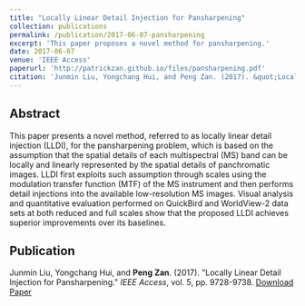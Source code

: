 ```yaml
---
title: "Locally Linear Detail Injection for Pansharpening"
collection: publications
permalink: /publication/2017-06-07-pansharpening
excerpt: 'This paper proposes a novel method for pansharpening.'
date: 2017-06-07
venue: 'IEEE Access'
paperurl: 'http://patrickzan.github.io/files/pansharpening.pdf'
citation: 'Junmin Liu, Yongchang Hui, and Peng Zan. (2017). &quot;Locally Linear Detail Injection for Pansharpening.&quot; <i>IEEE Access</i>, vol. 5, pp. 9728-9738.'
---
```


Abstract
------
This paper presents a novel method, referred to as locally linear detail injection (LLDI), for the pansharpening problem, which is based on the assumption that the spatial details of each multispectral (MS) band can be locally and linearly represented by the spatial details of panchromatic images. LLDI first exploits such assumption through scales using the modulation transfer function (MTF) of the MS instrument and then performs detail injections into the available low-resolution MS images. Visual analysis and quantitative evaluation performed on QuickBird and WorldView-2 data sets at both reduced and full scales show that the proposed LLDI achieves superior improvements over its baselines.

Publication
------
Junmin Liu, Yongchang Hui, and **Peng Zan**. (2017). &quot;Locally Linear Detail Injection for Pansharpening.&quot; <i>IEEE Access</i>, vol. 5, pp. 9728-9738. [Download Paper](http://patrickzan.github.io/files/pansharpening.pdf)